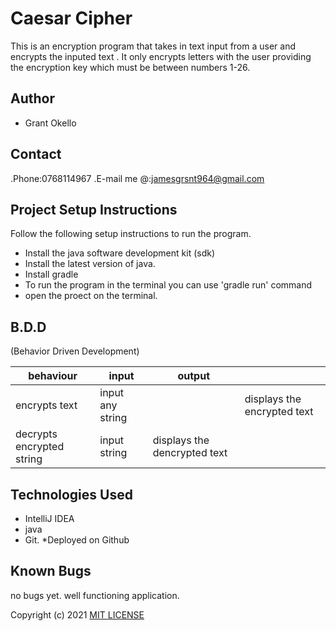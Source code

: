 # Caesar Cipher
This is an encryption program that takes in text input from a user and encrypts the inputed text . It only encrypts letters with the user providing the encryption key which must be between numbers 1-26. 

## Author
* Grant Okello 

## Contact
.Phone:0768114967
.E-mail me @:jamesgrsnt964@gmail.com

## Project Setup Instructions
Follow the following setup instructions to run the program.
* Install the java software development kit (sdk)
* Install the latest version of java.
* Install gradle
* To run the program in the terminal you can use 'gradle run' command
* open the proect on the terminal.

## B.D.D
(Behavior Driven Development)

|behaviour   | input  |  output |   |
|---|---|---|---|
| encrypts text|input any string|  | displays the encrypted text  |
| decrypts encrypted string| input string | displays the dencrypted text   |


## Technologies Used
* IntelliJ IDEA
* java
* Git.
*Deployed on Github



## Known Bugs
no bugs yet.
well functioning application.


Copyright (c) 2021 [MIT LICENSE](./LICENSE)

